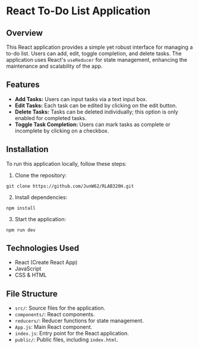 # React To-Do List Application

## Overview

This React application provides a simple yet robust interface for managing a to-do list. Users can add, edit, toggle completion, and delete tasks. The application uses React's `useReducer` for state management, enhancing the maintenance and scalability of the app.

## Features

- **Add Tasks:** Users can input tasks via a text input box.
- **Edit Tasks:** Each task can be edited by clicking on the edit button.
- **Delete Tasks:** Tasks can be deleted individually; this option is only enabled for completed tasks.
- **Toggle Task Completion:** Users can mark tasks as complete or incomplete by clicking on a checkbox.

## Installation

To run this application locally, follow these steps:

1. Clone the repository:

```
git clone https://github.com/JunW62/RLAB320H.git
```

2. Install dependencies:

```
npm install
```

3. Start the application:

```
npm run dev
```

## Technologies Used

- React (Create React App)
- JavaScript
- CSS & HTML

## File Structure

- `src/`: Source files for the application.
- `components/`: React components.
- `reducers/`: Reducer functions for state management.
- `App.js`: Main React component.
- `index.js`: Entry point for the React application.
- `public/`: Public files, including `index.html`.
